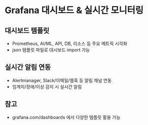 # Grafana 대시보드 & 실시간 모니터링

## 대시보드 템플릿
- Prometheus, AI/ML, API, DB, 리소스 등 주요 메트릭 시각화
- json 템플릿 파일로 대시보드 import 가능

## 실시간 알림 연동
- Alertmanager, Slack/이메일/웹훅 등 알림 채널 연동
- 임계치/장애/이상 감지 시 실시간 알림

## 참고
- grafana.com/dashboards 에서 다양한 템플릿 활용 가능 